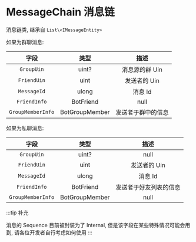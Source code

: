 # MessageChain 消息链

消息链类, 继承自 `List\<IMessageEntity>`

如果为群聊消息:

|       字段        |      类型      |        描述        |
| :---------------: | :------------: | :----------------: |
|    `GroupUin`     |     uint?      |   消息源的群 Uin   |
|    `FriendUin`    |      uint      |    发送者的 Uin    |
|    `MessageId`    |     ulong      |      消息 Id       |
|   `FriendInfo`    |   BotFriend    |        null        |
| `GroupMemberInfo` | BotGroupMember | 发送者于群中的信息 |

如果为私聊消息:

|       字段        |      类型      |          描述          |
| :---------------: | :------------: | :--------------------: |
|    `GroupUin`     |     uint?      |          null          |
|    `FriendUin`    |      uint      |      发送者的 Uin      |
|    `MessageId`    |     ulong      |        消息 Id         |
|   `FriendInfo`    |   BotFriend    | 发送者于好友列表的信息 |
| `GroupMemberInfo` | BotGroupMember |          null          |

:::tip 补充

消息的 Sequence 目前被封装为了 Internal, 但是该字段在某些特殊情况可能会用到, 请各位开发者自行考虑如何使用
:::
